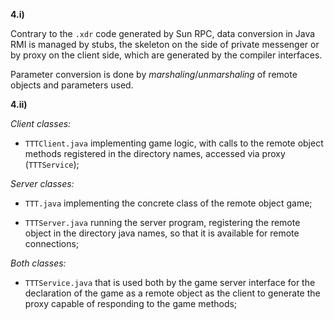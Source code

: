 **4.i)**

Contrary to the `.xdr` code generated by Sun RPC, data conversion in Java RMI is managed by stubs,
the skeleton on the side of private messenger or by proxy on the client side, which are generated by the compiler interfaces.

Parameter conversion is done by *marshaling*/*unmarshaling* of remote objects and parameters used.

**4.ii)**

*Client classes:*

* `TTTClient.java` implementing game logic, with calls to the remote object methods registered in the directory names,
accessed via proxy (`TTTService`);

*Server classes:*

* `TTT.java` implementing the concrete class of the remote object game;

* `TTTServer.java` running the server program, registering the remote object in the directory java names,
so that it is available for remote connections;

*Both classes:*

* `TTTService.java` that is used both by the game server interface for the declaration of the game as a remote object as
the client to generate the proxy capable of responding to the game methods;
